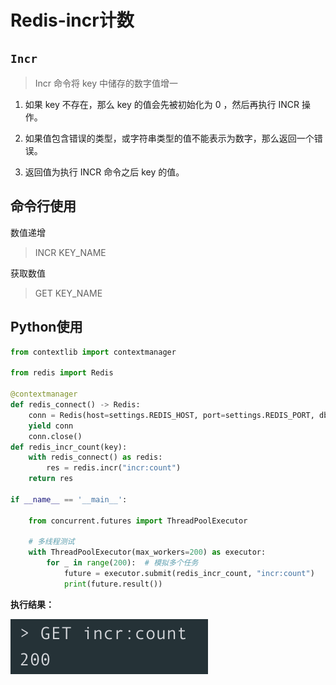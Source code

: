 # Redis-incr计数


## `Incr`

> Incr 命令将 key 中储存的数字值增一

1. 如果 key 不存在，那么 key 的值会先被初始化为 0 ，然后再执行 INCR 操作。

2. 如果值包含错误的类型，或字符串类型的值不能表示为数字，那么返回一个错误。
3. 返回值为执行 INCR 命令之后 key 的值。

## 命令行使用

数值递增

> INCR KEY_NAME

获取数值

> GET KEY_NAME

## Python使用

```python
from contextlib import contextmanager

from redis import Redis

@contextmanager
def redis_connect() -> Redis:
    conn = Redis(host=settings.REDIS_HOST, port=settings.REDIS_PORT, db=0)
    yield conn
    conn.close()
def redis_incr_count(key):
    with redis_connect() as redis:
        res = redis.incr("incr:count")
    return res

if __name__ == '__main__':

    from concurrent.futures import ThreadPoolExecutor

    # 多线程测试
    with ThreadPoolExecutor(max_workers=200) as executor:
        for _ in range(200):  # 模拟多个任务
            future = executor.submit(redis_incr_count, "incr:count")
            print(future.result())
```

**执行结果：**

![image-20230320154226247](https://raw.githubusercontent.com/XD825/picgo/main/img/202303201542323.png)

